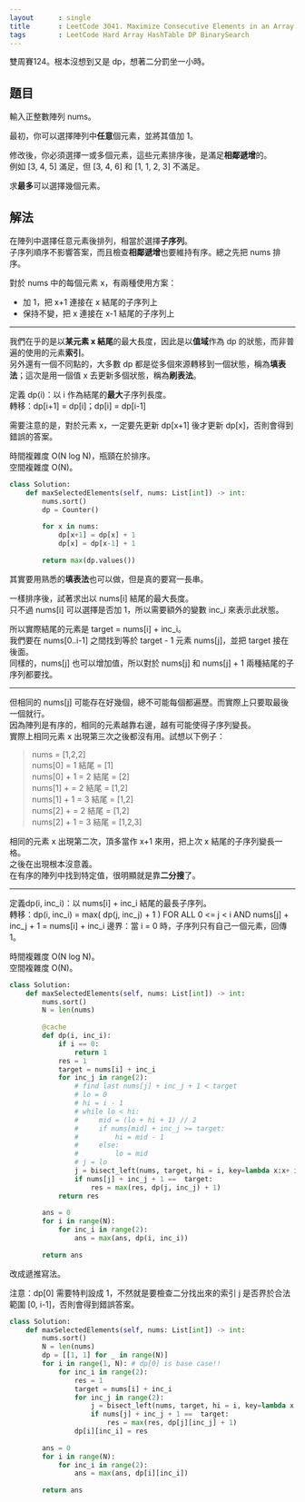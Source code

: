 ```yaml
---
layout      : single
title       : LeetCode 3041. Maximize Consecutive Elements in an Array After Modification
tags        : LeetCode Hard Array HashTable DP BinarySearch
---
```

雙周賽124。根本沒想到又是 dp，想著二分罰坐一小時。  

## 題目

輸入正整數陣列 nums。  

最初，你可以選擇陣列中**任意**個元素，並將其值加 1。  

修改後，你必須選擇一或多個元素，這些元素排序後，是滿足**相鄰遞增**的。  
例如 [3, 4, 5] 滿足，但 [3, 4, 6] 和 [1, 1, 2, 3] 不滿足。  

求**最多**可以選擇幾個元素。  

## 解法

在陣列中選擇任意元素後排列，相當於選擇**子序列**。  
子序列順序不影響答案，而且檢查**相鄰遞增**也要維持有序。總之先把 nums 排序。  

對於 nums 中的每個元素 x，有兩種使用方案：  

- 加 1，把 x+1 連接在 x 結尾的子序列上  
- 保持不變，把 x 連接在 x-1 結尾的子序列上  

---

我們在乎的是以**某元素 x 結尾**的最大長度，因此是以**值域**作為 dp 的狀態，而非普遍的使用的元素**索引**。  
另外還有一個不同點的，大多數 dp 都是從多個來源轉移到一個狀態，稱為**填表法**；這次是用一個值 x 去更新多個狀態，稱為**刷表法**。  

定義 dp(i)：以 i 作為結尾的**最大**子序列長度。  
轉移：dp[i+1] = dp[i]；dp[i] = dp[i-1]  

需要注意的是，對於元素 x，一定要先更新 dp[x+1] 後才更新 dp[x]，否則會得到錯誤的答案。  

時間複雜度 O(N log N)，瓶頸在於排序。  
空間複雜度 O(N)。  

```python
class Solution:
    def maxSelectedElements(self, nums: List[int]) -> int:
        nums.sort()
        dp = Counter()
        
        for x in nums:
            dp[x+1] = dp[x] + 1
            dp[x] = dp[x-1] + 1
            
        return max(dp.values())
```

其實要用熟悉的**填表法**也可以做，但是真的要寫一長串。  

一樣排序後，試著求出以 nums[i] 結尾的最大長度。  
只不過 nums[i] 可以選擇是否加 1，所以需要額外的變數 inc_i 來表示此狀態。  

所以實際結尾的元素是 target = nums[i] + inc_i。  
我們要在 nums[0..i-1] 之間找到等於 target - 1 元素 nums[j]，並把 target 接在後面。  
同樣的，nums[j] 也可以增加值，所以對於 nums[j] 和 nums[j] + 1 兩種結尾的子序列都要找。  

---

但相同的 nums[j] 可能存在好幾個，總不可能每個都遍歷。而實際上只要取最後一個就行。  
因為陣列是有序的，相同的元素越靠右邊，越有可能使得子序列變長。  
實際上相同元素 x 出現第三次之後都沒有用。試想以下例子：  
> nums = [1,2,2]  
> nums[0] = 1 結尾 = [1]  
> nums[0] + 1 = 2 結尾 = [2]  
> nums[1] + = 2 結尾 = [1,2]  
> nums[1] + 1 = 3 結尾 = [1,2]  
> nums[2] + = 2 結尾 = [1,2]  
> nums[2] + 1 = 3 結尾 = [1,2,3]  

相同的元素 x 出現第二次，頂多當作 x+1 來用，把上次 x 結尾的子序列變長一格。  
之後在出現根本沒意義。  
在有序的陣列中找到特定值，很明顯就是靠**二分搜**了。  

---

定義dp(i, inc_i)：以 nums[i] + inc_i 結尾的最長子序列。  
轉移：dp(i, inc_i) = max( dp(j, inc_j) + 1 ) FOR ALL 0 <= j < i AND nums[j] + inc_j + 1 = nums[i] + inc_i
邊界：當 i = 0 時，子序列只有自己一個元素，回傳 1。  

時間複雜度 O(N log N)。  
空間複雜度 O(N)。  

```python
class Solution:
    def maxSelectedElements(self, nums: List[int]) -> int:
        nums.sort()
        N = len(nums)
        
        @cache
        def dp(i, inc_i):
            if i == 0:
                return 1
            res = 1
            target = nums[i] + inc_i
            for inc_j in range(2):
                # find last nums[j] + inc_j + 1 < target
                # lo = 0
                # hi = i - 1
                # while lo < hi:
                #     mid = (lo + hi + 1) // 2
                #     if nums[mid] + inc_j >= target:
                #         hi = mid - 1
                #     else:
                #         lo = mid
                # j = lo
                j = bisect_left(nums, target, hi = i, key=lambda x:x+ inc_j) - 1
                if nums[j] + inc_j + 1 ==  target:
                    res = max(res, dp(j, inc_j) + 1)
            return res
        
        ans = 0
        for i in range(N):
            for inc_i in range(2):
                ans = max(ans, dp(i, inc_i))
        
        return ans
```

改成遞推寫法。  

注意：dp[0] 需要特判設成 1，不然就是要檢查二分找出來的索引 j 是否界於合法範圍 [0, i-1]，否則會得到錯誤答案。  

```python
class Solution:
    def maxSelectedElements(self, nums: List[int]) -> int:
        nums.sort()
        N = len(nums)
        dp = [[1, 1] for _ in range(N)]
        for i in range(1, N): # dp[0] is base case!!
            for inc_i in range(2):
                res = 1
                target = nums[i] + inc_i
                for inc_j in range(2):
                    j = bisect_left(nums, target, hi = i, key=lambda x:x+ inc_j) - 1
                    if nums[j] + inc_j + 1 ==  target:
                        res = max(res, dp[j][inc_j] + 1)
                dp[i][inc_i] = res
        
        ans = 0
        for i in range(N):
            for inc_i in range(2):
                ans = max(ans, dp[i][inc_i])
        
        return ans
```
